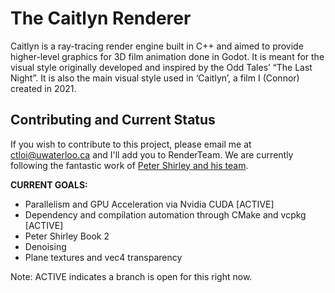 # The Caitlyn Renderer
Caitlyn is a ray-tracing render engine built in C++ and aimed to provide higher-level graphics for 3D film animation done in Godot. It is meant for the visual style originally developed and inspired by the Odd Tales’ “The Last Night”. It is also the main visual style used in ‘Caitlyn’, a film I (Connor) created in 2021.

## Contributing and Current Status
If you wish to contribute to this project, please email me at ctloi@uwaterloo.ca and I'll add you to RenderTeam.
We are currently following the fantastic work of [Peter Shirley and his team](https://raytracing.github.io/).

**CURRENT GOALS:**
- Parallelism and GPU Acceleration via Nvidia CUDA [ACTIVE]
- Dependency and compilation automation through CMake and vcpkg [ACTIVE]
- Peter Shirley Book 2
- Denoising
- Plane textures and vec4 transparency

Note: ACTIVE indicates a branch is open for this right now.

